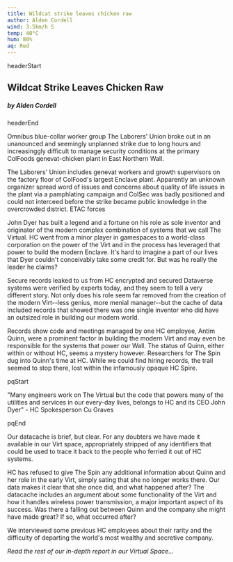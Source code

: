 ```yaml
---
title: Wildcat strike leaves chicken raw
author: Alden Cordell
wind: 3.5km/h S
temp: 40°C
hum: 80%
aq: Red
---
```


headerStart
  
## Wildcat Strike Leaves Chicken Raw

##### by Alden Cordell

headerEnd

Omnibus blue-collar worker group The Laborers' Union broke out in an unanounced and seemingly unplanned strike due to long hours and increasinggly difficult to manage security conditions at the primary ColFoods genevat-chicken plant in East Northern Wall. 

The Laborers' Union includes genevat workers and growth supervisors on the factory floor of ColFood's largest Enclave plant. Apparently an unknown organizer spread word of issues and concerns about quality of life issues in the plant via a pamphlating campaign and ColSec was badly positioned and could not interceed before the strike became public knowledge in the overcrowded district. ETAC forces 

John Dyer has built a legend and a fortune on his role as sole inventor and originator of the modern complex combination of systems that we call The Virtual. HC went from a minor player in gamespaces to a world-class corporation on the power of the Virt and in the process has leveraged that power to build the modern Enclave. It's hard to imagine a part of our lives that Dyer couldn't conceivably take some credit for. But was he really the leader he claims?

Secure records leaked to us from HC encrypted and secured Dataverse systems were verified by experts today, and they seem to tell a very different story. Not only does his role seem far removed from the creation of the modern Virt--less genius, more menial manager--but the cache of data included records that showed there was one single inventor who did have an outsized role in building our modern world. 

Records show code and meetings managed by one HC employee, Antim Quinn, were a prominent factor in building the modern Virt and may even be responsible for the systems that power our Wall. The status of Quinn, either within or without HC, seems a mystery however. Researchers for The Spin dug into Quinn's time at HC. While we could find hiring records, the trail seemed to stop there, lost within the infamously opaque HC Spire. 

pqStart

"Many engineers work on The Virtual but the code that powers many of the utilities and services in our every-day lives, belongs to HC and its CEO John Dyer" - HC Spokesperson Cu Graves

pqEnd

Our datacache is brief, but clear. For any doubters we have made it available in our Virt space, appropriately stripped of any identifiers that could be used to trace it back to the people who ferried it out of HC systems.

HC has refused to give The Spin any additional information about Quinn and her role in the early Virt, simply sating that she no longer works there. Our data makes it clear that she once did, and what happened after? The datacache includes an argument about some functionality of the Virt and how it handles wireless power transmission, a major important aspect of its success. Was there a falling out between Quinn and the company she might have made great? If so, what occurred after? 

We interviewed some previous HC employees about their rarity and the difficulty of departing the world's most wealthy and secretive company. 

*Read the rest of our in-depth report in our Virtual Space...*